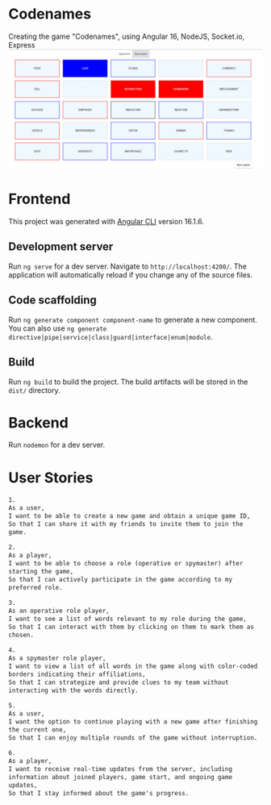 # Codenames
Creating the game "Codenames", using Angular 16, NodeJS, Socket.io, Express
![](./images/image1.jpg)

# Frontend

This project was generated with [Angular CLI](https://github.com/angular/angular-cli) version 16.1.6.

## Development server

Run `ng serve` for a dev server. Navigate to `http://localhost:4200/`. The application will automatically reload if you change any of the source files.

## Code scaffolding

Run `ng generate component component-name` to generate a new component. You can also use `ng generate directive|pipe|service|class|guard|interface|enum|module`.

## Build

Run `ng build` to build the project. The build artifacts will be stored in the `dist/` directory.

# Backend
Run `nodemon` for a dev server.

# User Stories

```
1.
As a user, 
I want to be able to create a new game and obtain a unique game ID, 
So that I can share it with my friends to invite them to join the game.
```
```
2.
As a player, 
I want to be able to choose a role (operative or spymaster) after starting the game, 
So that I can actively participate in the game according to my preferred role.
```
```
3.
As an operative role player, 
I want to see a list of words relevant to my role during the game, 
So that I can interact with them by clicking on them to mark them as chosen.
```
```
4.
As a spymaster role player, 
I want to view a list of all words in the game along with color-coded borders indicating their affiliations,
So that I can strategize and provide clues to my team without interacting with the words directly.
```
```
5.
As a user, 
I want the option to continue playing with a new game after finishing the current one, 
So that I can enjoy multiple rounds of the game without interruption.
```
```
6.
As a player, 
I want to receive real-time updates from the server, including information about joined players, game start, and ongoing game updates, 
So that I stay informed about the game's progress.
```



